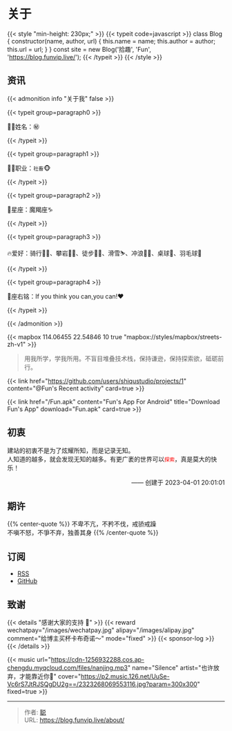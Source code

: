 # 关于


{{< style "min-height: 230px;" >}}
{{< typeit code=javascript >}}
class Blog {
  constructor(name, author, url) {
    this.name = name;
    this.author = author;
    this.url = url;
  }
}
const site = new Blog('拾趣', 'Fun', 'https://blog.funvip.live/');
{{< /typeit >}}
{{< /style >}}

## 资讯

<!--[![Follow me on GitHub](https://img.shields.io/github/followers/Lruihao.svg?style=social&label=Followers)](https://github.com/shiqustudio)<!console.log(site.name);--> 

{{< admonition info "关于我" false >}}

{{< typeit group=paragraph0 >}}

👨‍💼姓名：㊙️

{{< /typeit >}}

{{< typeit group=paragraph1 >}}

👨‍💻职业：`社畜`🐵

{{< /typeit >}}

{{< typeit group=paragraph2 >}}

🌈星座：魔羯座️️♑

{{< /typeit >}}

{{< typeit group=paragraph3 >}}

🔥爱好：骑行🚴‍♂️、攀岩🧗‍♀️、徒步🤹‍♂️、滑雪⛷️、冲浪🏄‍♂️、桌球🎱、羽毛球🏸

{{< /typeit >}}

{{< typeit group=paragraph4 >}}

📌座右铭：If you think you can,you can!❤️

{{< /typeit >}}

{{< /admonition >}}

{{< mapbox 114.06455  22.54846 10 true "mapbox://styles/mapbox/streets-zh-v1" >}}

> 用我所学，学我所用。不盲目堆叠技术栈，保持谦逊，保持探索欲，砥砺前行。

{{< link href="https://github.com/users/shiqustudio/projects/1" content="@Fun's Recent activity" card=true >}}

{{< link href="/Fun.apk" content="Fun's App For Android" title="Download Fun's App" download="Fun.apk" card=true >}}

## 初衷

建站的初衷不是为了炫耀所知，而是记录无知。  
人知道的越多，就会发现无知的越多。有更广袤的世界可以<font color = red>``探索``</font>，真是莫大的快乐！

<p style="text-align: right;font-size: 100%;" >—— 创建于 2023-04-01 20:01:01</p>

## 期许

{{% center-quote %}} 
不卑不亢，不矜不伐，戒骄戒躁  
不嗔不怒，不爭不弃，独善其身
{{% /center-quote %}}

## 订阅

- [RSS](https://blog.funvip.live/index.xml)
- [GitHub](https://github.com/shiqustudio)

## 致谢

{{< details "感谢大家的支持 🙏" >}}
{{< reward wechatpay="/images/wechatpay.jpg" alipay="/images/alipay.jpg" comment="给博主买杯卡布奇诺～" mode="fixed" >}}
{{< sponsor-log >}}
{{< /details >}}

{{< music url="https://cdn-1256932288.cos.ap-chengdu.myqcloud.com/files/nanjing.mp3" name="Silence" artist="也许放弃，才能靠近你🎵" cover="https://p2.music.126.net/UuSe-Vc6rS7JtRJSQgDU2g==/2323268069553116.jpg?param=300x300" fixed=true >}}


---

> 作者: [聪](/about)  
> URL: https://blog.funvip.live/about/  

